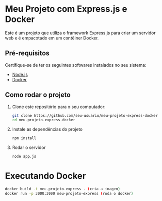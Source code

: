 # Meu Projeto com Express.js e Docker

Este é um projeto que utiliza o framework Express.js para criar um servidor web e é empacotado em um contêiner Docker.

## Pré-requisitos

Certifique-se de ter os seguintes softwares instalados no seu sistema:

- [Node.js](https://nodejs.org/)
- [Docker](https://www.docker.com/)

## Como rodar o projeto

1. Clone este repositório para o seu computador:

   ```bash
   git clone https://github.com/seu-usuario/meu-projeto-express-docker.git
   cd meu-projeto-express-docker

2. Instale as dependências do projeto

   ```bash
   npm install

3. Rodar o servidor
   ```bash
   node app.js

# Executando Docker

```bash
docker build -t meu-projeto-express . (cria a imagem)
docker run -p 3000:3000 meu-projeto-express (roda o docker)

